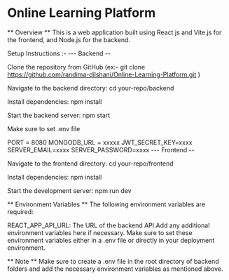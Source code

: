 # Online Learning Platform

** Overview ** This is a web application built using React.js and Vite.js for the frontend, and Node.js for the backend.

Setup Instructions :-
--- Backend --

Clone the repository from GitHub (ex:- git clone https://github.com/randima-dilshani/Online-Learning-Platform.git )

Navigate to the backend directory: cd your-repo/backend

Install dependencies: npm install

Start the backend server: npm start

Make sure to set .env file

PORT = 8080
MONGODB_URL = xxxxx
JWT_SECRET_KEY=xxxx
SERVER_EMAIL=xxxx
SERVER_PASSWORD=xxxx
--- Frontend --

Navigate to the frontend directory: cd your-repo/frontend

Install dependencies: npm install

Start the development server: npm run dev

** Environment Variables ** The following environment variables are required:

REACT_APP_API_URL: The URL of the backend API.Add any additional environment variables here if necessary. Make sure to set these environment variables either in a .env file or directly in your deployment environment.

** Note ** Make sure to create a .env file in the root directory of backend folders and add the necessary environment variables as mentioned above.
